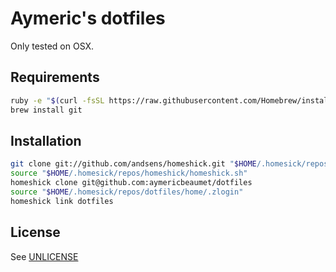 # Aymeric's dotfiles

Only tested on OSX.

## Requirements

```bash
ruby -e "$(curl -fsSL https://raw.githubusercontent.com/Homebrew/install/master/install)"
brew install git
```

## Installation

```bash
git clone git://github.com/andsens/homeshick.git "$HOME/.homesick/repos/homeshick"
source "$HOME/.homesick/repos/homeshick/homeshick.sh"
homeshick clone git@github.com:aymericbeaumet/dotfiles
source "$HOME/.homesick/repos/dotfiles/home/.zlogin"
homeshick link dotfiles
```

## License

See [UNLICENSE](./UNLICENSE)
